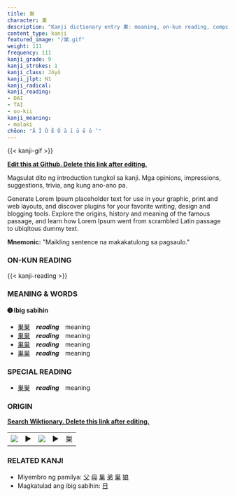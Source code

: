 ```yaml
---
title: 巣
character: 巣
description: "Kanji dictionary entry 巣: meaning, on-kun reading, compounds, origin, related kanji"
content_type: kanji
featured_image: "/巣.gif"
weight: 111
frequency: 111
kanji_grade: 9
kanji_strokes: 1
kanji_class: Jōyō
kanji_jlpt: N1
kanji_radical: 
kanji_reading: 
- DAI
- TAI
- oo-kii
kanji_meaning:
- malaki
chōon: "Ā Ī Ū Ē Ō ā ī ū ē ō ’"
---
```

[//]: # (Don't edit the line below. Kanji animated GIF code is automatically generated.)
{{< kanji-gif >}}

[//]: # (Edit below this line.)

**[Edit this at Github. Delete this link after editing.](https://github.com/tim0g/tim/tree/main/content/kanji/巣/index.md)**

Magsulat dito ng introduction tungkol sa kanji. Mga opinions, impressions, suggestions, trivia, ang kung ano-ano pa.

Generate Lorem Ipsum placeholder text for use in your graphic, print and web layouts, and discover plugins for your favorite writing, design and blogging tools. Explore the origins, history and meaning of the famous passage, and learn how Lorem Ipsum went from scrambled Latin passage to ubiqitous dummy text.
 
**Mnemonic:** "Maikling sentence na makakatulong sa pagsaulo."

### ON-KUN READING

[//]: # (Don't edit the line below. ON-KUN READING code is automatically generated.)
{{< kanji-reading >}}

### MEANING & WORDS

#### ➊ **Ibig sabihin**
  - [巣](../巣)[巣](../巣)　***reading***　meaning
  - [巣](../巣)[巣](../巣)　***reading***　meaning
  - [巣](../巣)[巣](../巣)　***reading***　meaning
  - [巣](../巣)[巣](../巣)　***reading***　meaning

### SPECIAL READING
  - [巣](../巣)[巣](../巣)　***reading***　meaning

### ORIGIN

**[Search Wiktionary. Delete this link after editing.](https://wiktionary.org/wiki/巣)**
<table class="kanji-table"><tr><td>
<img src="60px-巣-bronze.svg.png">
</td><td>▶</td><td>
<img src="60px-巣-oracle.svg.png">
</td><td>▶</td>
<td class="kanji-origin">巣</td>
</tr></table>

### RELATED KANJI
- Miyembro ng pamilya: [父](../父) [母](../母) [巣](../巣) [弟](../弟) [巣](../巣) [娘](../娘)
- Magkatulad ang ibig sabihin: [日](../日)
